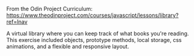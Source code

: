 From the Odin Project Curriculum: https://www.theodinproject.com/courses/javascript/lessons/library?ref=lnav

A virtual library where you can keep track of what books you're reading. This exercise included objects, prototype
methods, local storage, css animations, and a flexible and responsive layout.